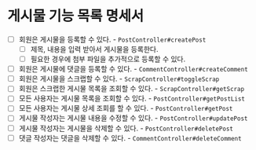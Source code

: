 # 게시물 기능 목록 명세서

* [ ] 회원은 게시물을 등록할 수 있다. - `PostController#createPost`
  * [ ] 제목, 내용을 입력 받아서 게시물을 등록한다.
  * [ ] 필요한 경우에 첨부 파일을 추가적으로 등록할 수 있다.
* [ ] 회원은 게시물에 댓글을 등록할 수 있다. - `CommentController#createComment`
* [ ] 회원은 게시물을 스크랩할 수 있다. - `ScrapController#toggleScrap`
* [ ] 회원은 스크랩한 게시물 목록을 조회할 수 있다. - `ScrapController#getScrap`
* [ ] 모든 사용자는 게시물 목록을 조회할 수 있다. - `PostController#getPostList`
* [ ] 모든 사용자는 게시물 상세 조회를 할 수 있다. - `PostController#getPost`
* [ ] 게시물 작성자는 게시물 내용을 수정할 수 있다. - `PostController#updatePost`
* [ ] 게시물 작성자는 게시물을 삭제할 수 있다. - `PostController#deletePost`
* [ ] 댓글 작성자는 댓글을 삭제할 수 있다. - `CommentController#deleteComment`